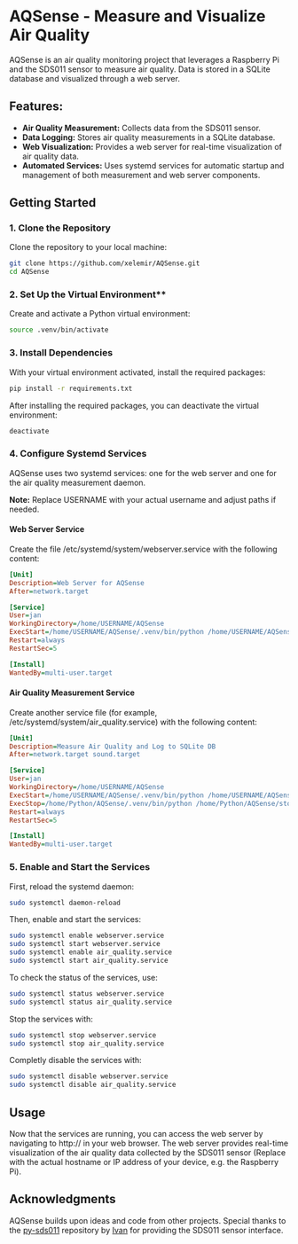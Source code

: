 # AQSense - Measure and Visualize Air Quality

AQSense is an air quality monitoring project that leverages a Raspberry Pi and the SDS011 sensor to measure air quality. Data is stored in a SQLite database and visualized through a web server.


## Features:

- **Air Quality Measurement:** Collects data from the SDS011 sensor.
- **Data Logging:** Stores air quality measurements in a SQLite database.
- **Web Visualization:** Provides a web server for real-time visualization of air quality data.
- **Automated Services:** Uses systemd services for automatic startup and management of both measurement and web server components.


## Getting Started

### 1. Clone the Repository

Clone the repository to your local machine:
```bash
git clone https://github.com/xelemir/AQSense.git
cd AQSense
```

### 2. Set Up the Virtual Environment**

Create and activate a Python virtual environment:
```bash
source .venv/bin/activate
```

### 3. Install Dependencies

With your virtual environment activated, install the required packages:
```bash
pip install -r requirements.txt
```
After installing the required packages, you can deactivate the virtual environment:
```bash
deactivate
```

### 4. Configure Systemd Services

AQSense uses two systemd services: one for the web server and one for the air quality measurement daemon.

**Note:** Replace USERNAME with your actual username and adjust paths if needed.

#### Web Server Service

Create the file /etc/systemd/system/webserver.service with the following content:
```ini
[Unit]
Description=Web Server for AQSense
After=network.target

[Service]
User=jan
WorkingDirectory=/home/USERNAME/AQSense
ExecStart=/home/USERNAME/AQSense/.venv/bin/python /home/USERNAME/AQSense/web_app.py
Restart=always
RestartSec=5

[Install]
WantedBy=multi-user.target
```

#### Air Quality Measurement Service

Create another service file (for example, /etc/systemd/system/air_quality.service) with the following content:
```ini
[Unit]
Description=Measure Air Quality and Log to SQLite DB
After=network.target sound.target

[Service]
User=jan
WorkingDirectory=/home/USERNAME/AQSense
ExecStart=/home/USERNAME/AQSense/.venv/bin/python /home/USERNAME/AQSense/main.py
ExecStop=/home/Python/AQSense/.venv/bin/python /home/Python/AQSense/stop_script.py
Restart=always
RestartSec=5

[Install]
WantedBy=multi-user.target
```

### 5. Enable and Start the Services

First, reload the systemd daemon:
```bash
sudo systemctl daemon-reload
```

Then, enable and start the services:
```bash
sudo systemctl enable webserver.service
sudo systemctl start webserver.service
sudo systemctl enable air_quality.service
sudo systemctl start air_quality.service
```

To check the status of the services, use:
```bash
sudo systemctl status webserver.service
sudo systemctl status air_quality.service
```

Stop the services with:
```bash
sudo systemctl stop webserver.service
sudo systemctl stop air_quality.service
```

Completly disable the services with:
```bash
sudo systemctl disable webserver.service
sudo systemctl disable air_quality.service
```

## Usage

Now that the services are running, you can access the web server by navigating to http://<HOSTNAME> in your web browser. The web server provides real-time visualization of the air quality data collected by the SDS011 sensor (Replace <HOSTNAME> with the actual hostname or IP address of your device, e.g. the Raspberry Pi).

## Acknowledgments

AQSense builds upon ideas and code from other projects. Special thanks to the [py-sds011](https://github.com/ikalchev/py-sds011) repository by [Ivan](https://github.com/ikalchev) for providing the SDS011 sensor interface.